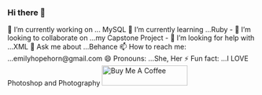 ### Hi there 👋

<!--
**emihhorn/emihhorn** is a ✨ _special_ ✨ repository because its `README.md` (this file) appears on your GitHub profile.

Here are some ideas to get you started:   --!>

🔭 I’m currently working on ... MySQL
🌱 I’m currently learning ...Ruby
- 👯 I’m looking to collaborate on ...my Capstone Project
- 🤔 I’m looking for help with ...XML
💬 Ask me about ...Behance
📫 How to reach me: ...emilyhopehorn@gmail.com
😄 Pronouns: ...She, Her
⚡ Fun fact: ...I LOVE Photoshop and Photography



<a href="https://www.buymeacoffee.com/emihhorn" target="_blank"><img src="https://cdn.buymeacoffee.com/buttons/default-violet.png" alt="Buy Me A Coffee" height="41" width="174"></a>

